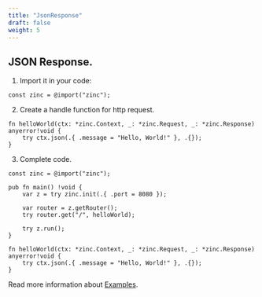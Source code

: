 ```yaml
---
title: "JsonResponse"
draft: false
weight: 5
---
```


## JSON Response.

1. Import it in your code:
```zig
const zinc = @import("zinc");
```

2. Create a handle function for http request.
```zig
fn helloWorld(ctx: *zinc.Context, _: *zinc.Request, _: *zinc.Response) anyerror!void {
    try ctx.json(.{ .message = "Hello, World!" }, .{});
}
```

3. Complete code.
```zig
const zinc = @import("zinc");

pub fn main() !void {
    var z = try zinc.init(.{ .port = 8080 });

    var router = z.getRouter();
    try router.get("/", helloWorld);
    
    try z.run();
}

fn helloWorld(ctx: *zinc.Context, _: *zinc.Request, _: *zinc.Response) anyerror!void {
    try ctx.json(.{ .message = "Hello, World!" }, .{});
}
```

Read more information about [Examples](https://github.com/zon-dev/zinc-examples).

